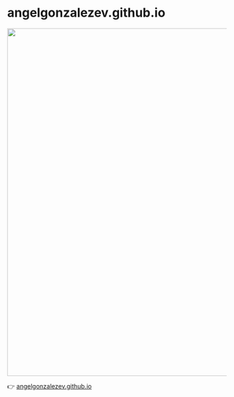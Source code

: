 # angelgonzalezev.github.io

<p align="center">
  <img src="https://user-images.githubusercontent.com/27366182/211090044-8757d141-ee4f-4d1f-adab-9d1a55cc7792.png" width="800"/>
</p>

👉  [angelgonzalezev.github.io](https://angelgonzalezev.github.io/)
